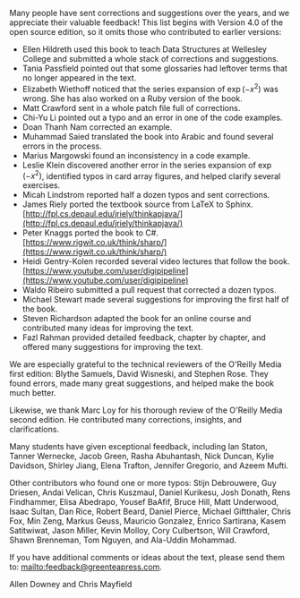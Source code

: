 Many people have sent corrections and suggestions over the years, and we appreciate their valuable feedback! This list begins with Version 4.0 of the open source edition, so it omits those who contributed to earlier versions:



* Ellen Hildreth used this book to teach Data Structures at Wellesley College and submitted a whole stack of corrections and suggestions.
* Tania Passfield pointed out that some glossaries had leftover terms that no longer appeared in the text.
* Elizabeth Wiethoff noticed that the series expansion of $\exp(-x^2)$ was wrong. She has also worked on a Ruby version of the book.
* Matt Crawford sent in a whole patch file full of corrections.
* Chi-Yu Li pointed out a typo and an error in one of the code examples.
* Doan Thanh Nam corrected an example.
* Muhammad Saied translated the book into Arabic and found several errors in the process.
* Marius Margowski found an inconsistency in a code example.
* Leslie Klein discovered another error in the series expansion of $\exp(-x^2)$, identified typos in card array figures, and helped clarify several exercises.
* Micah Lindstrom reported half a dozen typos and sent corrections.
* James Riely ported the textbook source from LaTeX to Sphinx. <br/> [http://fpl.cs.depaul.edu/jriely/thinkapjava/](http://fpl.cs.depaul.edu/jriely/thinkapjava/)
* Peter Knaggs ported the book to C#. <br/> [https://www.rigwit.co.uk/think/sharp/](https://www.rigwit.co.uk/think/sharp/)
* Heidi Gentry-Kolen recorded several video lectures that follow the book. <br/> [https://www.youtube.com/user/digipipeline](https://www.youtube.com/user/digipipeline)
* Waldo Ribeiro submitted a pull request that corrected a dozen typos.
* Michael Stewart made several suggestions for improving the first half of the book.
* Steven Richardson adapted the book for an online course and contributed many ideas for improving the text.
* Fazl Rahman provided detailed feedback, chapter by chapter, and offered many suggestions for improving the text.



We are especially grateful to the technical reviewers of the O'Reilly Media first edition: Blythe Samuels, David Wisneski, and Stephen Rose. They found errors, made many great suggestions, and helped make the book much better.

Likewise, we thank Marc Loy for his thorough review of the O'Reilly Media second edition. He contributed many corrections, insights, and clarifications.

Many students have given exceptional feedback, including Ian Staton, Tanner Wernecke, Jacob Green, Rasha Abuhantash, Nick Duncan, Kylie Davidson, Shirley Jiang, Elena Trafton, Jennifer Gregorio, and Azeem Mufti.

Other contributors who found one or more typos: Stijn Debrouwere, Guy Driesen, Andai Velican, Chris Kuszmaul, Daniel Kurikesu, Josh Donath, Rens Findhammer, Elisa Abedrapo, Yousef BaAfif, Bruce Hill, Matt Underwood, Isaac Sultan, Dan Rice, Robert Beard, Daniel Pierce, Michael Giftthaler, Chris Fox, Min Zeng, Markus Geuss, Mauricio Gonzalez, Enrico Sartirana, Kasem Satitwiwat, Jason Miller, Kevin Molloy, Cory Culbertson, Will Crawford, Shawn Brenneman, Tom Nguyen, and Ala-Uddin Mohammad.


If you have additional comments or ideas about the text, please send them to: [mailto:feedback@greenteapress.com](feedback@greenteapress.com).

Allen Downey and Chris Mayfield